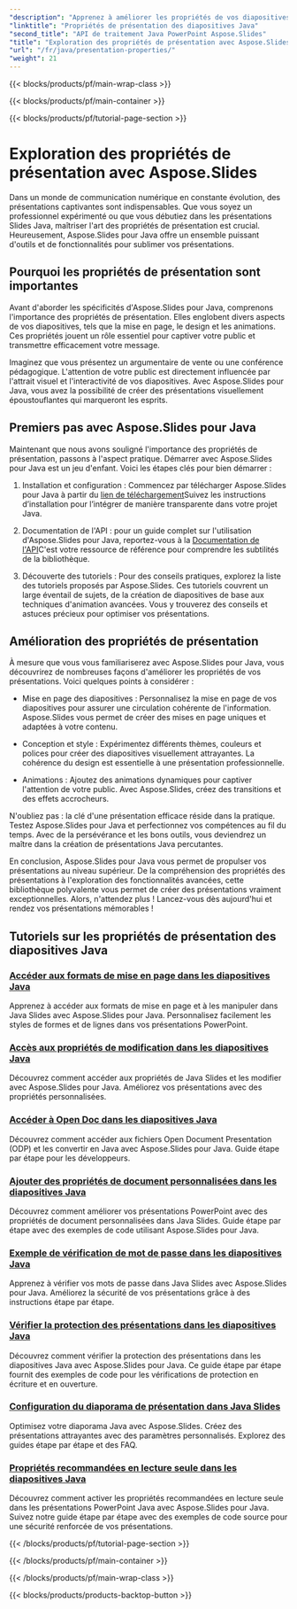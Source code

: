 ```yaml
---
"description": "Apprenez à améliorer les propriétés de vos diapositives Java avec les tutoriels Aspose.Slides pour Java. Découvrez des trucs et astuces pour des présentations dynamiques."
"linktitle": "Propriétés de présentation des diapositives Java"
"second_title": "API de traitement Java PowerPoint Aspose.Slides"
"title": "Exploration des propriétés de présentation avec Aspose.Slides"
"url": "/fr/java/presentation-properties/"
"weight": 21
---
```


{{< blocks/products/pf/main-wrap-class >}}

{{< blocks/products/pf/main-container >}}

{{< blocks/products/pf/tutorial-page-section >}}

# Exploration des propriétés de présentation avec Aspose.Slides


Dans un monde de communication numérique en constante évolution, des présentations captivantes sont indispensables. Que vous soyez un professionnel expérimenté ou que vous débutiez dans les présentations Slides Java, maîtriser l'art des propriétés de présentation est crucial. Heureusement, Aspose.Slides pour Java offre un ensemble puissant d'outils et de fonctionnalités pour sublimer vos présentations.

## Pourquoi les propriétés de présentation sont importantes

Avant d'aborder les spécificités d'Aspose.Slides pour Java, comprenons l'importance des propriétés de présentation. Elles englobent divers aspects de vos diapositives, tels que la mise en page, le design et les animations. Ces propriétés jouent un rôle essentiel pour captiver votre public et transmettre efficacement votre message.

Imaginez que vous présentez un argumentaire de vente ou une conférence pédagogique. L'attention de votre public est directement influencée par l'attrait visuel et l'interactivité de vos diapositives. Avec Aspose.Slides pour Java, vous avez la possibilité de créer des présentations visuellement époustouflantes qui marqueront les esprits.

## Premiers pas avec Aspose.Slides pour Java

Maintenant que nous avons souligné l'importance des propriétés de présentation, passons à l'aspect pratique. Démarrer avec Aspose.Slides pour Java est un jeu d'enfant. Voici les étapes clés pour bien démarrer :

1. Installation et configuration : Commencez par télécharger Aspose.Slides pour Java à partir du [lien de téléchargement](https://releases.aspose.com/slides/java/)Suivez les instructions d’installation pour l’intégrer de manière transparente dans votre projet Java.

2. Documentation de l'API : pour un guide complet sur l'utilisation d'Aspose.Slides pour Java, reportez-vous à la [Documentation de l'API](https://reference.aspose.com/slides/java/)C'est votre ressource de référence pour comprendre les subtilités de la bibliothèque.

3. Découverte des tutoriels : Pour des conseils pratiques, explorez la liste des tutoriels proposés par Aspose.Slides. Ces tutoriels couvrent un large éventail de sujets, de la création de diapositives de base aux techniques d'animation avancées. Vous y trouverez des conseils et astuces précieux pour optimiser vos présentations.

## Amélioration des propriétés de présentation

À mesure que vous vous familiariserez avec Aspose.Slides pour Java, vous découvrirez de nombreuses façons d'améliorer les propriétés de vos présentations. Voici quelques points à considérer :

- Mise en page des diapositives : Personnalisez la mise en page de vos diapositives pour assurer une circulation cohérente de l'information. Aspose.Slides vous permet de créer des mises en page uniques et adaptées à votre contenu.

- Conception et style : Expérimentez différents thèmes, couleurs et polices pour créer des diapositives visuellement attrayantes. La cohérence du design est essentielle à une présentation professionnelle.

- Animations : Ajoutez des animations dynamiques pour captiver l'attention de votre public. Avec Aspose.Slides, créez des transitions et des effets accrocheurs.

N'oubliez pas : la clé d'une présentation efficace réside dans la pratique. Testez Aspose.Slides pour Java et perfectionnez vos compétences au fil du temps. Avec de la persévérance et les bons outils, vous deviendrez un maître dans la création de présentations Java percutantes.

En conclusion, Aspose.Slides pour Java vous permet de propulser vos présentations au niveau supérieur. De la compréhension des propriétés des présentations à l'exploration des fonctionnalités avancées, cette bibliothèque polyvalente vous permet de créer des présentations vraiment exceptionnelles. Alors, n'attendez plus ! Lancez-vous dès aujourd'hui et rendez vos présentations mémorables !

## Tutoriels sur les propriétés de présentation des diapositives Java
### [Accéder aux formats de mise en page dans les diapositives Java](./access-layout-formats-in-java-slides/)
Apprenez à accéder aux formats de mise en page et à les manipuler dans Java Slides avec Aspose.Slides pour Java. Personnalisez facilement les styles de formes et de lignes dans vos présentations PowerPoint.
### [Accès aux propriétés de modification dans les diapositives Java](./access-modifying-properties-in-java-slides/)
Découvrez comment accéder aux propriétés de Java Slides et les modifier avec Aspose.Slides pour Java. Améliorez vos présentations avec des propriétés personnalisées.
### [Accéder à Open Doc dans les diapositives Java](./access-open-doc-in-java-slides/)
Découvrez comment accéder aux fichiers Open Document Presentation (ODP) et les convertir en Java avec Aspose.Slides pour Java. Guide étape par étape pour les développeurs.
### [Ajouter des propriétés de document personnalisées dans les diapositives Java](./add-custom-document-properties-in-java-slides/)
Découvrez comment améliorer vos présentations PowerPoint avec des propriétés de document personnalisées dans Java Slides. Guide étape par étape avec des exemples de code utilisant Aspose.Slides pour Java.
### [Exemple de vérification de mot de passe dans les diapositives Java](./check-password-example-in-java-slides/)
Apprenez à vérifier vos mots de passe dans Java Slides avec Aspose.Slides pour Java. Améliorez la sécurité de vos présentations grâce à des instructions étape par étape.
### [Vérifier la protection des présentations dans les diapositives Java](./check-presentation-protection-in-java-slides/)
Découvrez comment vérifier la protection des présentations dans les diapositives Java avec Aspose.Slides pour Java. Ce guide étape par étape fournit des exemples de code pour les vérifications de protection en écriture et en ouverture.
### [Configuration du diaporama de présentation dans Java Slides](./presentation-slide-show-setup-in-java-slides/)
Optimisez votre diaporama Java avec Aspose.Slides. Créez des présentations attrayantes avec des paramètres personnalisés. Explorez des guides étape par étape et des FAQ.
### [Propriétés recommandées en lecture seule dans les diapositives Java](./read-only-recommended-properties-in-java-slides/)
Découvrez comment activer les propriétés recommandées en lecture seule dans les présentations PowerPoint Java avec Aspose.Slides pour Java. Suivez notre guide étape par étape avec des exemples de code source pour une sécurité renforcée de vos présentations.

{{< /blocks/products/pf/tutorial-page-section >}}

{{< /blocks/products/pf/main-container >}}

{{< /blocks/products/pf/main-wrap-class >}}

{{< blocks/products/products-backtop-button >}}